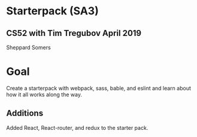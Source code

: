 # Starterpack (SA3)
## CS52 with Tim Tregubov April 2019
Sheppard Somers

# Goal 
Create a starterpack with webpack, sass, bable, and eslint and learn about how it all works along the way. 

## Additions
Added React, React-router, and redux to the starter pack. 
